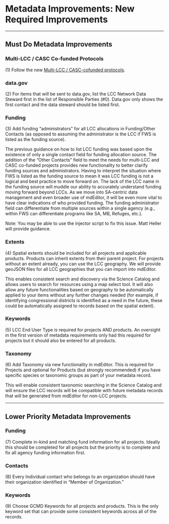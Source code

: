 # Metadata Improvements: New Required Improvements

---

## Must Do Metadata Improvements

### Multi-LCC / CASC Co-funded Protocols

(1) Follow the new [Multi-LCC / CASC-cofunded protocols](https://cookmt.gitbooks.io/mdeditor-for-lccs/content/multi-lcc-and-co-funded-projects.html).

### data.gov

(2) For items that will be sent to data.gov, list the LCC Network Data Steward first in the list of Responsible Parties (#0). Data.gov only shows the first contact and the data steward should be listed first.

### Funding

(3) Add funding “administrators” for all LCC allocations in Funding/Other Contacts \(as opposed to assuming the administrator is the LCC if FWS is listed as the funding source\).

The previous guidance on how to list LCC funding was based upon the existence of only a single contact field for funding allocation source. The addition of the “Other Contacts” field to meet the needs for multi-LCC and CASC co-funded projects provides new functionality to better clarify funding sources and administrators. Having to interpret the situation where FWS is listed as the funding source to mean it was LCC funding is not a logical and best practice to move forward on. The lack of the LCC name in the funding source will muddle our ability to accurately understand funding moving forward beyond LCCs. As we move into SA-centric data management and even broader use of mdEditor, it will be even more vital to have clear indications of who provided funding. The funding administrator field can differentiate from multiple sources within a single agency \(e.g., within FWS can differentiate programs like SA, MB, Refuges, etc.\).

Note: You may be able to use the injector script to fix this issue. Matt Heller will provide guidance.

### Extents

(4) Spatial extents should be included for all projects and applicable products. Products can inherit extents from their parent project. For projects without an extent already, you can use the LCC geography. We will provide geoJSON files for all LCC geographies that you can import into mdEditor.

This enables consistent search and discovery via the Science Catalog and allows users to search for resources using a map select tool. It will also allow any future functionalities based on geography to be automatically applied to your items without any further changes needed \(for example, if identifying congressional districts is identified as a need in the future, these could be automatically assigned to records based on the spatial extent\). 

### Keywords

(5) LCC End User Type is required for projects AND products. An oversight in the first version of metadata requirements only had this required for projects but it should also be entered for all products.

### Taxonomy

(6) Add Taxonomy via new functionality in mdEditor. This is required for Projects and optional for Products (but strongly recommended) if you have specific species or taxonomic groups as part of your metadata record.  

This will enable consistent taxonomic searching in the Science Catalog and will ensure the LCC records will be compatible with future metadata records that will be generated from mdEditor for non-LCC projects.

---

## Lower Priority Metadata Improvements

### Funding

(7) Complete in-kind and matching fund information for all projects. Ideally this should be completed for all projects but the priority is to complete and fix all agency funding information first.

### Contacts

(8) Every Individual contact who belongs to an organization should have their organization identified in “Member of Organization.”

### Keywords

(9) Choose GCMD Keywords for all projects and products. This is the only keyword set that can provide some consistent keywords across all of the records.



